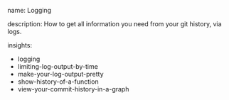 name: Logging 

description: How to get all information you need from your git history, via logs.

insights:
  - logging
  - limiting-log-output-by-time
  - make-your-log-output-pretty
  - show-history-of-a-function
  - view-your-commit-history-in-a-graph
